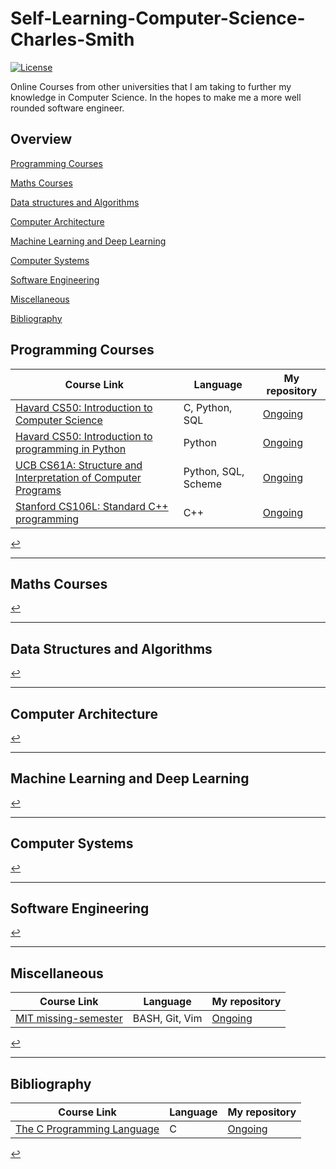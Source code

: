 # Self-Learning-Computer-Science-Charles-Smith

[![License](https://img.shields.io/badge/license-MIT%202-green.svg)](https://www.apache.org/licenses/LICENSE-2.0)

Online Courses from other universities that I am taking to further my knowledge in Computer Science. In the hopes to make me a more well rounded software engineer. 

## Overview

[Programming Courses](#programming-courses)

[Maths Courses](#maths-courses)

[Data structures and Algorithms](#data-structures-and-algorithms)

[Computer Architecture](#computer-architecture)

[Machine Learning and Deep Learning](#machine-learning-and-deep-learning)

[Computer Systems](#computer-systems)

[Software Engineering](#software-engineering)

[Miscellaneous](#miscellaneous)

[Bibliography](#Bibliography)

## Programming Courses

| Course Link                                                 | Language | My repository |
| ----------------------------------------------------------- | -------- |---------------|
| [Havard CS50: Introduction to Computer Science](https://cs50.harvard.edu/x/2020/syllabus/) | C, Python, SQL | [Ongoing](https://github.com/cjsmith1541/CS50X-Introduction-to-Computer-Science)|
| [Havard CS50: Introduction to programming in Python](https://cs50.harvard.edu/python/2022/) | Python | [Ongoing](https://github.com/cjsmith1541/CS50-Introduction-to-programming-in-Python) |
| [UCB CS61A: Structure and Interpretation of Computer Programs](https://inst.eecs.berkeley.edu/~cs61a/su20/) | Python, SQL, Scheme | [Ongoing](https://github.com/cjsmith1541/CS61A-Structure-and-Interpretation-of-Computer-Programs) | 
| [Stanford CS106L: Standard C++ programming](http://web.stanford.edu/class/cs106l/) | C++ | [Ongoing](https://github.com/cjsmith1541/CS106L-Standard-cpp-Programming) |

[↩](#overview)	

---

## Maths Courses

[↩](#overview)

---

## Data Structures and Algorithms

[↩](#overview)

---

## Computer Architecture

[↩](#overview)

---

## Machine Learning and Deep Learning

[↩](#overview)

---

## Computer Systems

[↩](#overview)

---

## Software Engineering

[↩](#overview)

---
## Miscellaneous

| Course Link                                                 | Language | My repository |
| ----------------------------------------------------------- | -------- |---------------|
| [MIT missing-semester](https://missing.csail.mit.edu/2020/) | BASH, Git, Vim | [Ongoing](https://github.com/cjsmith1541/MIT-Missing-Semester) |

[↩](#overview)	

---
## Bibliography

| Course Link                                                 | Language | My repository |
| ----------------------------------------------------------- | -------- |---------------|
| [The C Programming Language](https://www.amazon.co.uk/C-Programming-Language-2nd/dp/0131103628l) | C | [Ongoing](https://github.com/cjsmith1541/The-C-Programming-language) |

[↩](#overview)	
